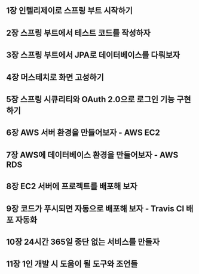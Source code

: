 ## 1장 인텔리제이로 스프링 부트 시작하기

## 2장 스프링 부트에서 테스트 코드를 작성하자

## 3장 스프링 부트에서 JPA로 데이터베이스를 다뤄보자

## 4장 머스테치로 화면 고성하기

## 5장 스프링 시큐리티와 OAuth 2.0으로 로그인 기능 구현하기

## 6장 AWS 서버 환경을 만들어보자 - AWS EC2

## 7장 AWS에 데이터베이스 환경을 만들어보자 - AWS RDS

## 8장 EC2 서버에 프로젝트를 배포해 보자

## 9장 코드가 푸시되면 자동으로 배포해 보자 - Travis CI 배포 자동화

## 10장 24시간 365일 중단 없는 서비스를 만들자

## 11장 1인 개발 시 도움이 될 도구와 조언들

